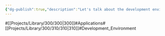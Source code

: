 ```yaml
---
{"dg-publish":true,"description":"Let's talk about the development environment. The important part is that in order to develop, we need to spend time preparing the environment, tools, frameworks, and settings to develop in addition to the actual development time..","permalink":"/projects/library/300/310/310/","dgPassFrontmatter":true,"noteIcon":"0","created":"2024-01-31T00:33:29.914+09:00","updated":"2024-06-20T02:32:41.089+09:00"}
---
```


#[[Projects/Library/300/300\|300]]#Applications#[[Projects/Library/300/310/310\|310]]#Development_Environment




